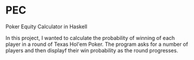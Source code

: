 # PEC
Poker Equity Calculator in Haskell

In this project, I wanted to calculate the probability of winning of each player in a round of Texas Hol'em Poker.
The program asks for a number of players and then displayf their win probability as the round progresses.
